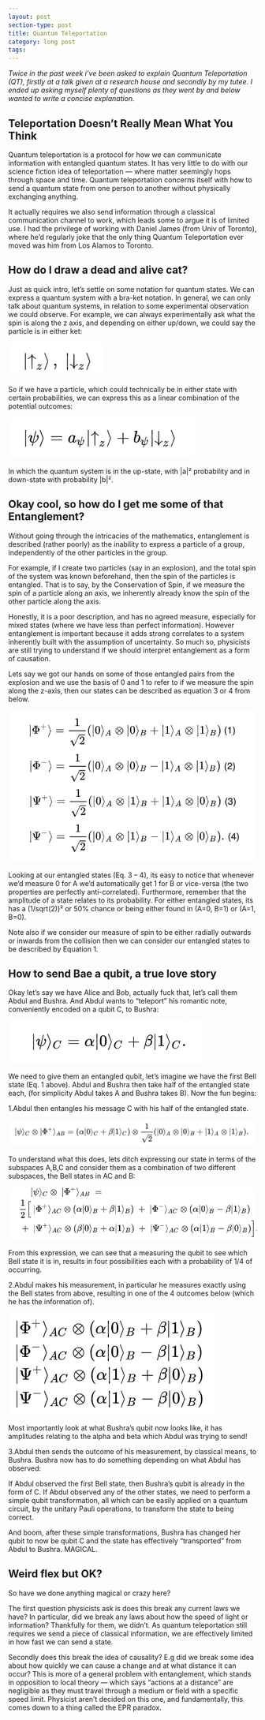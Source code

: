```yaml
---
layout: post
section-type: post
title: Quantum Teleportation
category: long post
tags:
---
```


*Twice in the past week i’ve been asked to explain Quantum Teleportation (QT), firstly at a talk given at a research house and secondly by my tutee. I ended up asking myself plenty of questions as they went by and below wanted to write a concise explanation.*


## Teleportation Doesn’t Really Mean What You Think

Quantum teleportation is a protocol for how we can communicate information with entangled quantum states. It has very little to do with our science fiction idea of teleportation — where matter seemingly hops through space and time. Quantum teleportation concerns itself with how to send a quantum state from one person to another without physically exchanging anything.

It actually requires we also send information through a classical communication channel to work, which leads some to argue it is of limited use. I had the privilege of working with Daniel James (from Univ of Toronto), where he’d regularly joke that the only thing Quantum Teleportation ever moved was him from Los Alamos to Toronto.

## How do I draw a dead and alive cat?

Just as quick intro, let’s settle on some notation for quantum states. We can express a quantum system with a bra-ket notation. In general, we can only talk about quantum systems, in relation to some experimental observation we could observe. For example, we can always experimentally ask what the spin is along the z axis, and depending on either up/down, we could say the particle is in either ket:

![The two states describing either the up or down spin in the z axis](/img/bra-ket.png)

So if we have a particle, which could technically be in either state with certain probabilities, we can express this as a linear combination of the potential outcomes:

![The quantum state which depending on the measurement made, can be in either the up-state or the down-state](/img/linear_superposition.png)

In which the quantum system is in the up-state, with \|a\|² probability and in down-state with probability \|b\|².

## Okay cool, so how do I get me some of that Entanglement?

Without going through the intricacies of the mathematics, entanglement is described (rather poorly) as the inability to express a particle of a group, independently of the other particles in the group.

For example, if I create two particles (say in an explosion), and the total spin of the system was known beforehand, then the spin of the particles is entangled. That is to say, by the Conservation of Spin, if we measure the spin of a particle along an axis, we inherently already know the spin of the other particle along the axis.

Honestly, it is a poor description, and has no agreed measure, especially for mixed states (where we have less than perfect information). However entanglement is important because it adds strong correlates to a system inherently built with the assumption of uncertainty. So much so, physicists are still trying to understand if we should interpret entanglement as a form of causation.

Lets say we got our hands on some of those entangled pairs from the explosion and we use the basis of 0 and 1 to refer to if we measure the spin along the z-axis, then our states can be described as equation 3 or 4 from below.

![The Bell States, the 4 basis states for space of maximally entangled 2-bit systems. In this scenario, none of the states can be factorised into the vector product of only states from space A and only states from space B. Any linear combination of these 4 basis is also maximally entangled.](/img/bell_states.png)

Looking at our entangled states (Eq. 3 – 4), its easy to notice that whenever we’d measure 0 for A we’d automatically get 1 for B or vice-versa (the two properties are perfectly anti-correlated). Furthermore, remember that the amplitude of a state relates to its probability. For either entangled states, its has a (1/sqrt(2))² or 50% chance or being either found in (A=0, B=1) or (A=1, B=0).

Note also if we consider our measure of spin to be either radially outwards or inwards from the collision then we can consider our entangled states to be described by Equation 1.

## How to send Bae a qubit, a true love story

Okay let’s say we have Alice and Bob, actually fuck that, let’s call them Abdul and Bushra. And Abdul wants to “teleport” his romantic note, conveniently encoded on a qubit C, to Bushra:

![The desired state that Abdul wishes to send, note we can chose alpha and beta as we like as long as the vector remains of unit length.](/img/qc_message.png)

We need to give them an entangled qubit, let’s imagine we have the first Bell state (Eq. 1 above). Abdul and Bushra then take half of the entangled state each, (for simplicity Abdul takes A and Bushra takes B). Now the fun begins:

1.Abdul then entangles his message C with his half of the entangled state.

![The Entangled State with Abduls extra “message” qubit entangled, notice how it’s broken some fundamentally symmetry that the maximally entangled Bell state had.](/img/qc_entangled.png)

To understand what this does, lets ditch expressing our state in terms of the subspaces A,B,C and consider them as a combination of two different subspaces, the Bell states in AC and B:

![This is a much more useful representation as we can see what a measurement to the AC qubits, will do to the remaining qubit in the B space. Also note how similar each B state now looks to C qubit we originally wanted to send.](/img/qc_refactored.png)

From this expression, we can see that a measuring the qubit to see which Bell state it is in, results in four possibilities each with a probability of 1/4 of occurring.

2.Abdul makes his measurement, in particular he measures exactly using the Bell states from above, resulting in one of the 4 outcomes below (which he has the information of).

![The four possible outcomes after Abdul makes his measurement, he’ll known which Bellman state he has received.](/img/qc_output.png)

Most importantly look at what Bushra’s qubit now looks like, it has amplitudes relating to the alpha and beta which Abdul was trying to send!

3.Abdul then sends the outcome of his measurement, by classical means, to Bushra. Bushra now has to do something depending on what Abdul has observed:

If Abdul observed the first Bell state, then Bushra’s qubit is already in the form of C. If Abdul observed any of the other states, we need to perform a simple qubit transformation, all which can be easily applied on a quantum circuit, by the unitary Pauli operations, to transform the state to being correct.

And boom, after these simple transformations, Bushra has changed her qubit to now be qubit C and the state has effectively “transported” from Abdul to Bushra. MAGICAL.

## Weird flex but OK?
So have we done anything magical or crazy here?

The first question physicists ask is does this break any current laws we have? In particular, did we break any laws about how the speed of light or information? Thankfully for them, we didn’t. As quantum teleportation still requires we send a piece of classical information, we are effectively limited in how fast we can send a state.

Secondly does this break the idea of causality? E.g did we break some idea about how quickly we can cause a change and at what distance it can occur? This is more of a general problem with entanglement, which stands in opposition to local theory — which says “actions at a distance” are negligible as they must travel through a medium or field with a specific speed limit. Physicist aren’t decided on this one, and fundamentally, this comes down to a thing called the EPR paradox.
